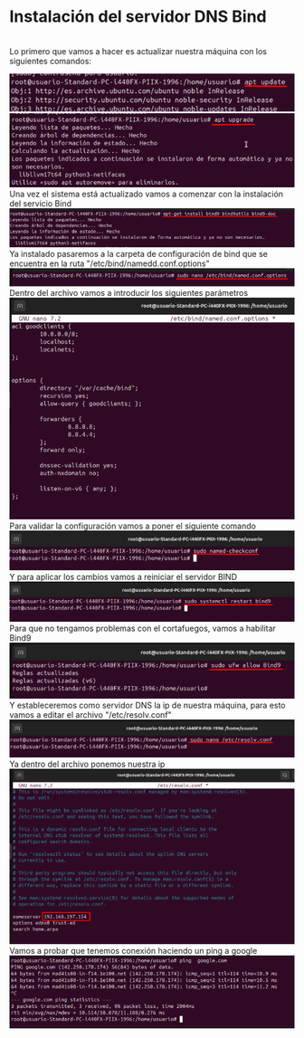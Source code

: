 # Instalación del servidor DNS Bind
<br>
Lo primero que vamos a hacer es actualizar nuestra máquina con los siguientes comandos:
<br>

![Texto alternativo](imagenes2/Screenshot_1.png)
<br>
![Texto alternativo](imagenes2/Screenshot_2.png)
<br>
Una vez el sistema está actualizado vamos a comenzar con la instalación del servicio Bind
<br>
![Texto alternativo](imagenes2/Screenshot_3.png)
<br>
Ya instalado pasaremos a la carpeta de configuración de bind que se encuentra en la ruta "/etc/bind/namedd.conf.options"
<br>
![Texto alternativo](imagenes2/Screenshot_4.png)
<br>
Dentro del archivo vamos a introducir los siguientes parámetros
<br>
![Texto alternativo](imagenes2/Screenshot_5.png)
<br>
Para validar la configuración vamos a poner el siguiente comando
<br>
![Texto alternativo](imagenes2/Screenshot_6.png)
<br>
Y para aplicar los cambios vamos a reiniciar el servidor BIND
<br>
![Texto alternativo](imagenes2/Screenshot_7.png)
<br>
Para que no tengamos problemas con el cortafuegos, vamos a habilitar Bind9
<br>
![Texto alternativo](imagenes2/Screenshot_8.png)
<br>
Y estableceremos como servidor DNS la ip de nuestra máquina, para esto vamos a editar el archivo "/etc/resolv.conf"
<br>
![Texto alternativo](imagenes2/Screenshot_9.png)
<br>
Ya dentro del archivo ponemos nuestra ip
<br>
![Texto alternativo](imagenes2/Screenshot_10.png)
<br>
Vamos a probar que tenemos conexión haciendo un ping a google
<br>
![Texto alternativo](imagenes2/Screenshot_11.png)
